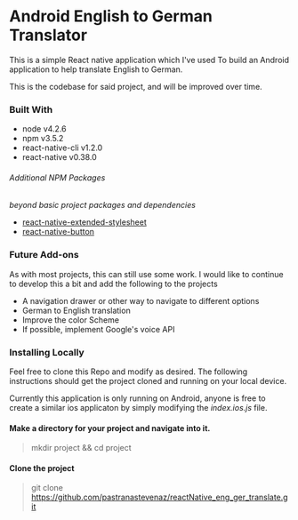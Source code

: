 # Android English to German Translator
This is a simple React native application which I've used
To build an Android application to help translate English
to German.

This is the codebase for said project, and will be improved over time.

### Built With
* node v4.2.6
* npm v3.5.2
* react-native-cli v1.2.0
* react-native v0.38.0

###### Additional NPM Packages
_beyond basic project packages and dependencies_
* [react-native-extended-stylesheet](https://www.npmjs.com/package/react-native-extended-stylesheet)  
* [react-native-button](https://www.npmjs.com/package/react-native-button)

### Future Add-ons
As with most projects, this can still use some work.
I would like to continue to develop this a bit and add the
following to the projects

* A navigation drawer or other way to navigate to different options
* German to English translation
* Improve the color Scheme
* If possible, implement Google's voice API

### Installing Locally
Feel free to clone this Repo and modify as desired.
The following instructions should get the project cloned and running on your local device.

Currently this application is only running on Android, anyone is free to create a similar ios applicaton by simply
modifying the _index.ios.js_ file.

#### Make a directory for your project and navigate into it.
> mkdir project && cd project

#### Clone the project
> git clone <https://github.com/pastranastevenaz/reactNative_eng_ger_translate.git>
